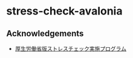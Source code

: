 # stress-check-avalonia

## Acknowledgements

- [厚生労働省版ストレスチェック実施プログラム](https://stresscheck.mhlw.go.jp/)